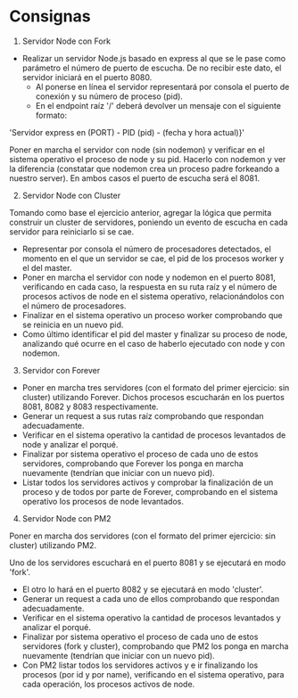 # Consignas

1. Servidor Node con Fork
 - Realizar un servidor Node.js basado en express al que se le pase como parámetro el número de puerto de escucha. De no recibir este dato, el servidor iniciará en el puerto 8080.
	- Al ponerse en línea el servidor representará por consola el puerto de conexión y su número de proceso (pid).
	- En el endpoint raíz '/' deberá devolver un mensaje con el siguiente formato:

'Servidor express en (PORT) - PID (pid) - (fecha y hora actual)}'


Poner en marcha el servidor con node (sin nodemon) y verificar en el sistema operativo el proceso de node y su pid. Hacerlo con nodemon y ver la diferencia (constatar que nodemon crea un proceso padre forkeando a nuestro server). En ambos casos el puerto de escucha será el 8081.

2. Servidor Node con Cluster


Tomando como base el ejercicio anterior, agregar la lógica que permita construir un cluster de servidores, poniendo un evento de escucha en cada servidor para reiniciarlo si se cae.

- Representar por consola el número de procesadores detectados, el momento en el que un servidor se cae, el pid de los procesos worker y el del master. 
- Poner en marcha el servidor con node y nodemon en el puerto 8081, verificando en cada caso, la respuesta en su ruta raíz y el número de procesos activos de node en el sistema operativo, relacionándolos con el número de procesadores.
- Finalizar en el sistema operativo un proceso worker comprobando que se reinicia en un nuevo pid.
- Como último identificar el pid del master y finalizar su proceso de node, analizando qué ocurre en el caso de haberlo ejecutado con node y con nodemon.

3. Servidor con Forever

- Poner en marcha tres servidores (con el formato del primer ejercicio: sin cluster) utilizando Forever. Dichos procesos escucharán en los puertos 8081, 8082 y 8083 respectivamente.
- Generar un request a sus rutas raíz comprobando que respondan adecuadamente.
- Verificar en el sistema operativo la cantidad de procesos levantados de node y analizar el porqué.
- Finalizar por sistema operativo el proceso de cada uno de estos servidores, comprobando que Forever los ponga en marcha nuevamente (tendrían que iniciar con un nuevo pid).
- Listar todos los servidores activos y comprobar la finalización de un proceso y de todos por parte de Forever, comprobando en el sistema operativo los procesos de node levantados.

4. Servidor Node con PM2

Poner en marcha dos servidores (con el formato del primer ejercicio: sin cluster) utilizando PM2.

Uno de los servidores escuchará en el puerto 8081 y se ejecutará en modo 'fork'.

- El otro lo hará en el puerto 8082 y se ejecutará en modo 'cluster'.
- Generar un request a cada uno de ellos comprobando que respondan adecuadamente.
- Verificar en el sistema operativo la cantidad de procesos levantados y analizar el porqué.
- Finalizar por sistema operativo el proceso de cada uno de estos servidores (fork y cluster), comprobando que PM2 los ponga en marcha nuevamente (tendrían que iniciar con un nuevo pid).
- Con PM2 listar todos los servidores activos y e ir finalizando los procesos (por id y por name), verificando en el sistema operativo, para cada operación, los procesos activos de node.
